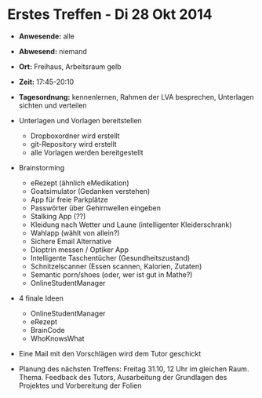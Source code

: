 # Erstes Treffen - Di 28 Okt 2014

* __Anwesende:__ 		alle
* __Abwesend:__ 		niemand
* __Ort:__ 				Freihaus, Arbeitsraum gelb
* __Zeit:__ 			17:45-20:10
* __Tagesordnung:__ 	kennenlernen, Rahmen der LVA besprechen, Unterlagen sichten und verteilen

* Unterlagen und Vorlagen bereitstellen
	* Dropboxordner wird erstellt
	* git-Repository wird erstellt
	* alle Vorlagen werden bereitgestellt

* Brainstorming
	* eRezept (ähnlich eMedikation)
	* Goatsimulator (Gedanken verstehen)
	* App für freie Parkplätze
	* Passwörter über Gehirnwellen eingeben
	* Stalking App (??)
	* Kleidung nach Wetter und Laune (intelligenter Kleiderschrank)
	* Wahlapp (wählt von allein?)
	* Sichere Email Alternative
	* Dioptrin messen / Optiker App
	* Intelligente Taschentücher (Gesundheitszustand)
	* Schnitzelscanner (Essen scannen, Kalorien, Zutaten)
	* Semantic porn/shoes (oder, wer ist gut in Mathe?)
	* OnlineStudentManager

* 4 finale Ideen
	* OnlineStudentManager
	* eRezept
	* BrainCode
	* WhoKnowsWhat
* Eine Mail mit den Vorschlägen wird dem Tutor geschickt
* Planung des nächsten Treffens: Freitag 31.10, 12 Uhr im gleichen Raum. Thema. Feedback des Tutors, Ausarbeitung der Grundlagen des Projektes und Vorbereitung der Folien

